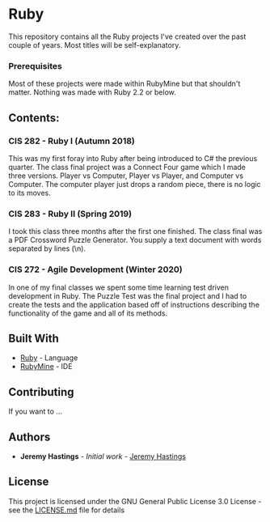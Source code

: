 # Ruby

This repository contains all the Ruby projects I've created over the past couple of years.  Most titles will be self-explanatory.

### Prerequisites

Most of these projects were made within RubyMine but that shouldn't matter.  Nothing was made with Ruby 2.2 or below.

## Contents:

### CIS 282 - Ruby I (Autumn 2018)

This was my first foray into Ruby after being introduced to C# the previous quarter.  The class final project was a Connect Four game which I made three versions.  Player vs Computer, Player vs Player, and Computer vs Computer.  The computer player just drops a random piece, there is no logic to its moves.

### CIS 283 - Ruby II (Spring 2019)

I took this class three months after the first one finished.  The class final was a PDF Crossword Puzzle Generator.  You supply a text document with words separated by lines (\n).

### CIS 272  - Agile Development (Winter 2020)

In one of my final classes we spent some time learning test driven development in Ruby.  The Puzzle Test was the final project and I had to create the tests and the application based off of instructions describing the functionality of the game and all of its methods.

## Built With

* [Ruby](https://www.ruby-lang.org/en/) - Language
* [RubyMine](https://www.jetbrains.com/ruby/) - IDE

## Contributing

If you want to ...

## Authors

* **Jeremy Hastings** - *Initial work* - [Jeremy Hastings](https://github.com/jeremyhastings/)

## License

This project is licensed under the GNU General Public License 3.0 License - see the [LICENSE.md](LICENSE.md) file for details
